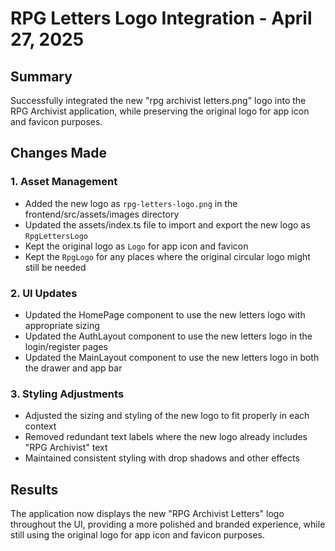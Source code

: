 # RPG Letters Logo Integration - April 27, 2025

## Summary
Successfully integrated the new "rpg archivist letters.png" logo into the RPG Archivist application, while preserving the original logo for app icon and favicon purposes.

## Changes Made

### 1. Asset Management
- Added the new logo as `rpg-letters-logo.png` in the frontend/src/assets/images directory
- Updated the assets/index.ts file to import and export the new logo as `RpgLettersLogo`
- Kept the original logo as `Logo` for app icon and favicon
- Kept the `RpgLogo` for any places where the original circular logo might still be needed

### 2. UI Updates
- Updated the HomePage component to use the new letters logo with appropriate sizing
- Updated the AuthLayout component to use the new letters logo in the login/register pages
- Updated the MainLayout component to use the new letters logo in both the drawer and app bar

### 3. Styling Adjustments
- Adjusted the sizing and styling of the new logo to fit properly in each context
- Removed redundant text labels where the new logo already includes "RPG Archivist" text
- Maintained consistent styling with drop shadows and other effects

## Results
The application now displays the new "RPG Archivist Letters" logo throughout the UI, providing a more polished and branded experience, while still using the original logo for app icon and favicon purposes.
